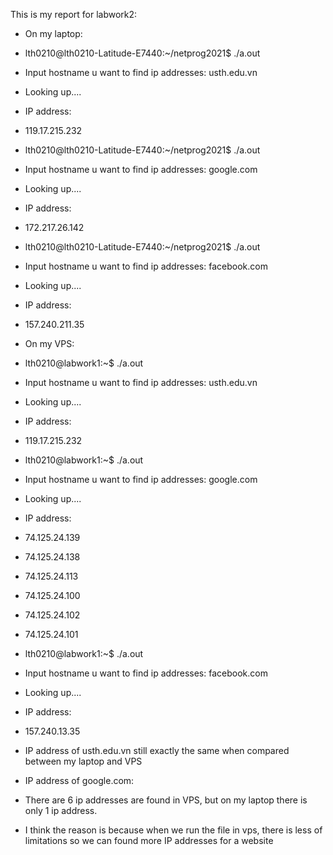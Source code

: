 This is my report for labwork2:


* On my laptop:
* lth0210@lth0210-Latitude-E7440:~/netprog2021$ ./a.out
* Input hostname u want to find ip addresses: usth.edu.vn
* Looking up....
* IP address:
* 119.17.215.232


* lth0210@lth0210-Latitude-E7440:~/netprog2021$ ./a.out
* Input hostname u want to find ip addresses: google.com
* Looking up....
* IP address:
* 172.217.26.142


* lth0210@lth0210-Latitude-E7440:~/netprog2021$ ./a.out
* Input hostname u want to find ip addresses: facebook.com    
* Looking up....
* IP address:
* 157.240.211.35

* On my VPS:

* lth0210@labwork1:~$ ./a.out 
* Input hostname u want to find ip addresses: usth.edu.vn
* Looking up....
* IP address:
* 119.17.215.232

* lth0210@labwork1:~$ ./a.out 
* Input hostname u want to find ip addresses: google.com
* Looking up....
* IP address:
* 74.125.24.139
* 74.125.24.138
* 74.125.24.113
* 74.125.24.100
* 74.125.24.102
* 74.125.24.101

* lth0210@labwork1:~$ ./a.out 
* Input hostname u want to find ip addresses: facebook.com
* Looking up....
* IP address:
* 157.240.13.35

* IP address of usth.edu.vn still exactly the same when compared between my laptop and VPS
* IP address of google.com:
* There are 6 ip addresses are found in VPS, but on my laptop there is only 1 ip address.
* I think the reason is because when we run the file in vps, there is less of limitations so we can found more IP addresses for a website





